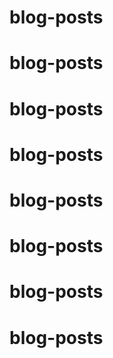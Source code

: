 # blog-posts
# blog-posts
# blog-posts
# blog-posts
# blog-posts
# blog-posts
# blog-posts
# blog-posts
